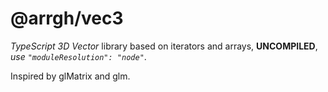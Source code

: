 # @arrgh/vec3

_TypeScript 3D Vector_ library based on iterators and arrays, **UNCOMPILED**, _use `"moduleResolution": "node"`_.

Inspired by glMatrix and glm.
